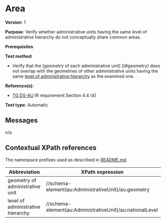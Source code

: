 # Area

**Version**: 1

**Purpose**: Verify whether administrative units having the same level of administrative hierarchy do not conceptually share common areas.

**Prerequisites**

**Test method**

* Verify that the [geometry of each administrative unit] ](#geometry] does not overlap with the geometries of other administrative units having the same [level of administrative hierarchy](#nationalLevel) as the examined one.

**Reference(s)**: 

* [TG DS-AU](http://inspire.ec.europa.eu/id/ats/data-au/3.1/au-dc/README#ref_TG_DS_AU) IR requirement Section 4.4 (4)

**Test type**: Automatic

## Messages

n/a

## Contextual XPath references

The namespace prefixes used as described in [README.md](http://inspire.ec.europa.eu/id/ats/data-au/3.1/au-dc/README#namespaces).

Abbreviation                                               |  XPath expression
---------------------------------------------------------- | -------------------------------------------------------------------------
geometry of administrative unit <a name="geometry"></a>   | //schema-element(au:AdministrativeUnit)/au:geometry
level of administrative hierarchy <a name="nationalLevel"></a>   | //schema-element(au:AdministrativeUnit)/au:nationalLevel

